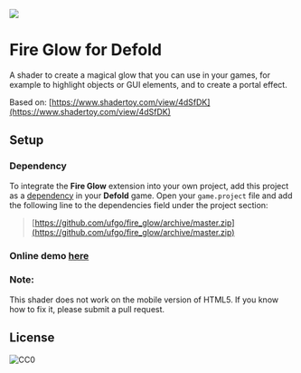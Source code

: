 ![](title.gif)


# Fire Glow for Defold

A shader to create a magical glow that you can use in your games, for example to highlight objects or GUI elements, and to create a portal effect.

Based on: [https://www.shadertoy.com/view/4dSfDK](https://www.shadertoy.com/view/4dSfDK)

## Setup

### Dependency

To integrate the **Fire Glow** extension into your own project, add this project as a [dependency](https://www.defold.com/manuals/libraries/) in your **Defold** game. Open your `game.project` file and add the following line to the dependencies field under the project section:

> [https://github.com/ufgo/fire_glow/archive/master.zip](https://github.com/ufgo/fire_glow/archive/master.zip)  

### Online demo [here](https://on.itch.io/fire-glow)

### Note: 
This shader does not work on the mobile version of HTML5. If you know how to fix it, please submit a pull request.

## License
![CC0](http://i.creativecommons.org/p/zero/1.0/88x31.png)